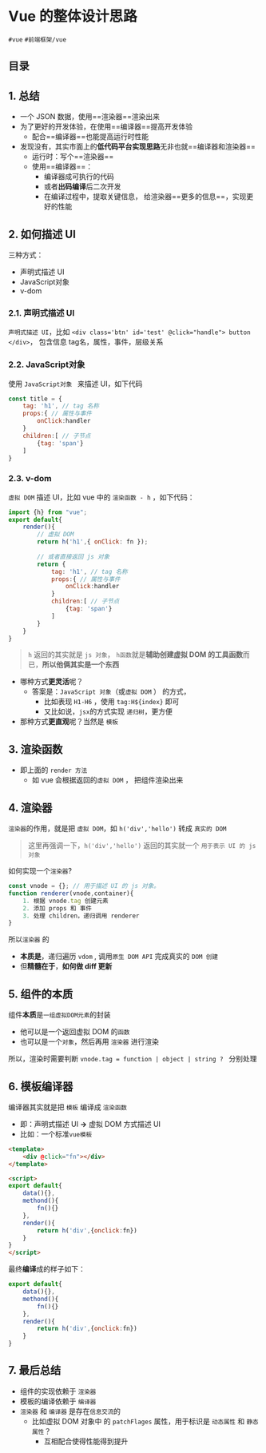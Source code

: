 
# Vue 的整体设计思路


`#vue` `#前端框架/vue` 


## 目录
<!-- toc -->
 ## 1. 总结 

- 一个 JSON 数据，使用==渲染器==渲染出来
- 为了更好的开发体验，在使用==编译器==提高开发体验
	- 配合==编译器==也能提高运行时性能
- 发现没有，其实市面上的**低代码平台实现思路**无非也就==编译器和渲染器==
	- 运行时：写个==渲染器==
	- 使用==编译器==：
		- 编译器成可执行的代码
		- 或者**出码编译**后二次开发
		- 在编译过程中，提取关键信息， 给渲染器==更多的信息==，实现更好的性能

## 2. 如何描述 UI

三种方式：

- 声明式描述 UI
- JavaScript对象
- v-dom

### 2.1. 声明式描述 UI

`声明式描述 UI`，比如 `<div class='btn' id='test' @click="handle"> button </div>`， 包含信息 tag名，属性，事件，层级关系

### 2.2. JavaScript对象

使用 `JavaScript对象 ` 来描述 UI，如下代码

```javascript
const title = {
    tag: 'h1', // tag 名称
    props:{ // 属性与事件
        onClick:handler
    }
    children:[ // 子节点
        {tag: 'span'}
    ]
}
```

### 2.3. v-dom

`虚拟 DOM` 描述 UI，比如 vue 中的 `渲染函数 - h` ，如下代码：

```javascript hl:4,7
import {h} from "vue";
export default{
    render(){
        // 虚拟 DOM
        return h('h1',{ onClick: fn }); 
        
        // 或者直接返回 js 对象
        return {
            tag: 'h1', // tag 名称
            props:{ // 属性与事件
                onClick:handler
            }
            children:[ // 子节点
                {tag: 'span'}
            ]
        }
    }
}
```

> `h` 返回的其实就是 `js 对象`， `h函数`就是**辅助创建虚拟 DOM 的工具函数**而已，**所以他俩其实是一个东西**

- 哪种方式**更灵活**呢？
   - 答案是：`JavaScript 对象`（或`虚拟 DOM` ） 的方式，
      - 比如表现 `H1-H6` ，使用 `tag:H${index}` 即可
      - 又比如说，`jsx`的方式实现 `递归树`，更方便
- 那种方式**更直观**呢？当然是 `模板`

## 3. 渲染函数

- 即上面的 `render 方法`
   - 如 vue 会根据返回的`虚拟 DOM` ， 把组件渲染出来

## 4. 渲染器

`渲染器`的作用，就是把 `虚拟 DOM`，如 `h('div','hello')` 转成 `真实的 DOM` 

> 这里再强调一下，`h('div','hello')` 返回的其实就一个 `用于表示 UI 的 js 对象`

如何实现一个`渲染器`? 

```javascript
const vnode = {}; // 用于描述 UI 的 js 对象。
function renderer(vnode,container){
    1. 根据 vnode.tag 创建元素
    2. 添加 props 和 事件
    3. 处理 children，递归调用 renderer 
}
```

所以`渲染器` 的

- **本质是**，递归遍历 `vdom` , 调用`原生 DOM API` 完成真实的 `DOM 创建`
- 但**精髓在于**，**如何做 diff 更新**

## 5. 组件的本质

组件**本质**是`一组虚拟DOM元素`的封装
- 他可以是一个返回虚拟 DOM 的`函数`
- 也可以是一个`对象`，然后再用 `渲染器` 进行渲染

所以，渲染时需要判断 `vnode.tag = function | object | string ? ` 分别处理

## 6. 模板编译器

编译器其实就是把 `模板` 编译成 `渲染函数` 

- 即：声明式描述 UI **→** 虚拟 DOM 方式描述 UI
- 比如：一个标准`vue模板`
```html
<template>
    <div @click="fn"></div>
</template>

<script>
export default{
    data(){},
    methond(){
        fn(){}
    },
    render(){
        return h('div',{onclick:fn})
    }
}
</script>

```

最终**编译**成的样子如下：

```javascript hl:7
export default{
    data(){},
    methond(){
        fn(){}
    },
    render(){
        return h('div',{onclick:fn})
    }
}
```

## 7. 最后总结

- 组件的实现依赖于 `渲染器`
- 模板的编译依赖于 `编译器`
- `渲染器` 和 `编译器` 是存在`信息交流`的
	- 比如虚拟 DOM 对象中 的 `patchFlages` 属性，用于标识是 `动态属性` 和 `静态属性`？
		- 互相配合使得性能得到提升



